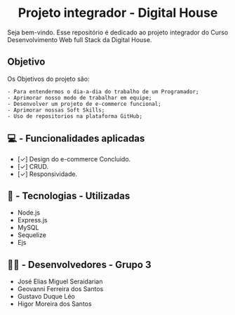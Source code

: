 <h1 align='center'> Projeto integrador - Digital House</h1>

<p>
Seja bem-vindo. Esse repositório é dedicado ao projeto integrador do Curso Desenvolvimento Web full Stack da Digital House.
</p>

## Objetivo

Os Objetivos do projeto são:

    - Para entendermos o dia-a-dia do trabalho de um Programador;
    - Aprimorar nosso modo de trabalhar em equipe;
    - Desenvolver um projeto de e-commerce funcional;
    - Aprimorar nossas Soft Skills;
    - Uso de repositorios na plataforma GitHub;



## 💻 - Funcionalidades aplicadas

- [✓] Design do e-commerce Concluido.
- [✓] CRUD.
- [✓] Responsividade.

## 🔧 - Tecnologias - Utilizadas


- Node.js
- Express.js
- MySQL
- Sequelize
- Ejs



## 👨‍💻  - Desenvolvedores - Grupo 3
- José Elias Miguel Seraidarian
- Geovanni Ferreira dos Santos
- Gustavo Duque Léo
- Higor Moreira dos Santos
